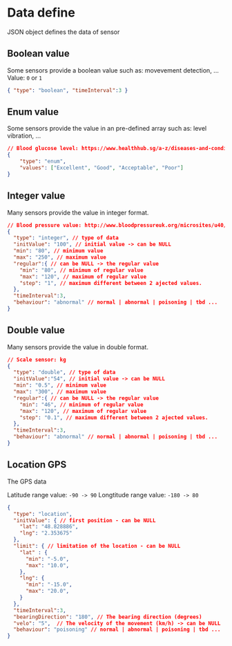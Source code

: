 # Data define
JSON object defines the data of sensor
## Boolean value
Some sensors provide a boolean value such as: movevement detection, ...
Value: `0` or `1`
```json
{ "type": "boolean", "timeInterval":3 }
```
## Enum value
Some sensors provide the value in an pre-defined array such as: level vibration, ...
```json
// Blood glucose level: https://www.healthhub.sg/a-z/diseases-and-conditions/669/blood-glucose-monitoring
{
	"type": "enum",
	"values": ["Excellent", "Good", "Acceptable", "Poor"]
}
```

## Integer value
Many sensors provide the value in integer format.
```json
// Blood pressure value: http://www.bloodpressureuk.org/microsites/u40/Home/facts/Whatisnormal
{
  "type": "integer", // type of data
  "initValue": "100", // initial value -> can be NULL
  "min": "80", // minimum value
  "max": "250", // maximum value
  "regular":{ // can be NULL -> the regular value
    "min": "80", // minimum of regular value
    "max": "120", // maximum of regular value
    "step": "1", // maximum different between 2 ajected values.
  },
  "timeInterval":3,
  "behaviour": "abnormal" // normal | abnormal | poisoning | tbd ...
}
```

## Double value
Many sensors provide the value in double format.
```json
// Scale sensor: kg
{
  "type": "double", // type of data
  "initValue":"54", // initial value -> can be NULL
  "min": "0.5", // minimum value
  "max": "300", // maximum value
  "regular":{ // can be NULL -> the regular value
    "min": "46", // minimum of regular value
    "max": "120", // maximum of regular value
    "step": "0.1", // maximum different between 2 ajected values.
  },
  "timeInterval":3,
  "behaviour": "abnormal" // normal | abnormal | poisoning | tbd ...
}
```

## Location GPS
The GPS data

Latitude range value: `-90 -> 90`
Longtitude range value: `-180 -> 80`

```json
{
  "type": "location",
  "initValue": { // first position - can be NULL
    "lat": "48.828886",
    "lng": "2.353675"
  },
  "limit": { // limitation of the location - can be NULL
    "lat" : {
      "min": "-5.0",
      "max": "10.0",
    },
    "lng": {
      "min": "-15.0",
      "max": "20.0",
    }
  },
  "timeInterval":3,
  "bearingDirection": "180", // The bearing direction (degrees)
  "velo": "5",  // The velocity of the movement (km/h) -> can be NULL
  "behaviour": "poisoning" // normal | abnormal | poisoning | tbd ...
}
```
